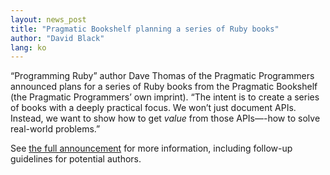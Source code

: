 ```yaml
---
layout: news_post
title: "Pragmatic Bookshelf planning a series of Ruby books"
author: "David Black"
lang: ko
---
```


“Programming Ruby” author Dave Thomas of the Pragmatic Programmers
announced plans for a series of Ruby books from the Pragmatic Bookshelf
(the Pragmatic Programmers’ own imprint). “The intent is to create a
series of books with a deeply practical focus. We won’t just document
APIs. Instead, we want to show how to get *value* from those APIs—-how
to solve real-world problems.”

See [the full announcement][1] for more information, including follow-up
guidelines for potential authors.



[1]: http://blade.nagaokaut.ac.jp/cgi-bin/scat.rb/ruby/ruby-talk/123137 

